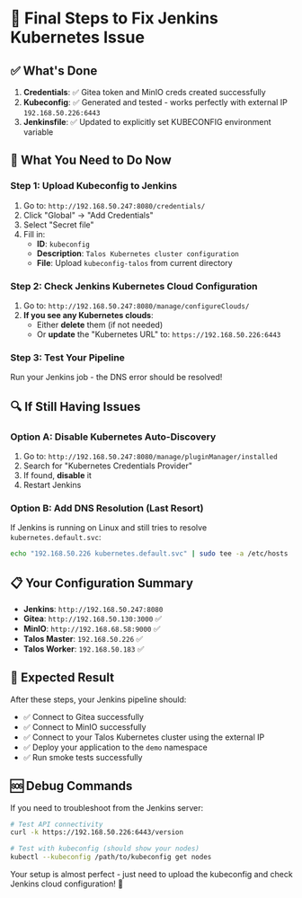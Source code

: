 # 🚀 Final Steps to Fix Jenkins Kubernetes Issue

## ✅ What's Done
1. **Credentials**: ✅ Gitea token and MinIO creds created successfully
2. **Kubeconfig**: ✅ Generated and tested - works perfectly with external IP `192.168.50.226:6443`
3. **Jenkinsfile**: ✅ Updated to explicitly set KUBECONFIG environment variable

## 🔧 What You Need to Do Now

### Step 1: Upload Kubeconfig to Jenkins
1. Go to: `http://192.168.50.247:8080/credentials/`
2. Click "Global" → "Add Credentials"  
3. Select "Secret file"
4. Fill in:
   - **ID**: `kubeconfig`
   - **Description**: `Talos Kubernetes cluster configuration`
   - **File**: Upload `kubeconfig-talos` from current directory

### Step 2: Check Jenkins Kubernetes Cloud Configuration
1. Go to: `http://192.168.50.247:8080/manage/configureClouds/`
2. **If you see any Kubernetes clouds**:
   - Either **delete** them (if not needed)
   - Or **update** the "Kubernetes URL" to: `https://192.168.50.226:6443`

### Step 3: Test Your Pipeline
Run your Jenkins job - the DNS error should be resolved!

## 🔍 If Still Having Issues

### Option A: Disable Kubernetes Auto-Discovery
1. Go to: `http://192.168.50.247:8080/manage/pluginManager/installed`
2. Search for "Kubernetes Credentials Provider"
3. If found, **disable** it
4. Restart Jenkins

### Option B: Add DNS Resolution (Last Resort)
If Jenkins is running on Linux and still tries to resolve `kubernetes.default.svc`:
```bash
echo "192.168.50.226 kubernetes.default.svc" | sudo tee -a /etc/hosts
```

## 📋 Your Configuration Summary
- **Jenkins**: `http://192.168.50.247:8080`
- **Gitea**: `http://192.168.50.130:3000` ✅
- **MinIO**: `http://192.168.68.58:9000` ✅  
- **Talos Master**: `192.168.50.226` ✅
- **Talos Worker**: `192.168.50.183` ✅

## 🎯 Expected Result
After these steps, your Jenkins pipeline should:
- ✅ Connect to Gitea successfully
- ✅ Connect to MinIO successfully  
- ✅ Connect to your Talos Kubernetes cluster using the external IP
- ✅ Deploy your application to the `demo` namespace
- ✅ Run smoke tests successfully

## 🆘 Debug Commands
If you need to troubleshoot from the Jenkins server:
```bash
# Test API connectivity
curl -k https://192.168.50.226:6443/version

# Test with kubeconfig (should show your nodes)
kubectl --kubeconfig /path/to/kubeconfig get nodes
```

Your setup is almost perfect - just need to upload the kubeconfig and check Jenkins cloud configuration! 🎉